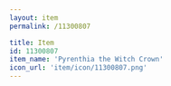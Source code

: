 ```yaml
---
layout: item
permalink: /11300807

title: Item
id: 11300807
item_name: 'Pyrenthia the Witch Crown'
icon_url: 'item/icon/11300807.png'
---
```

